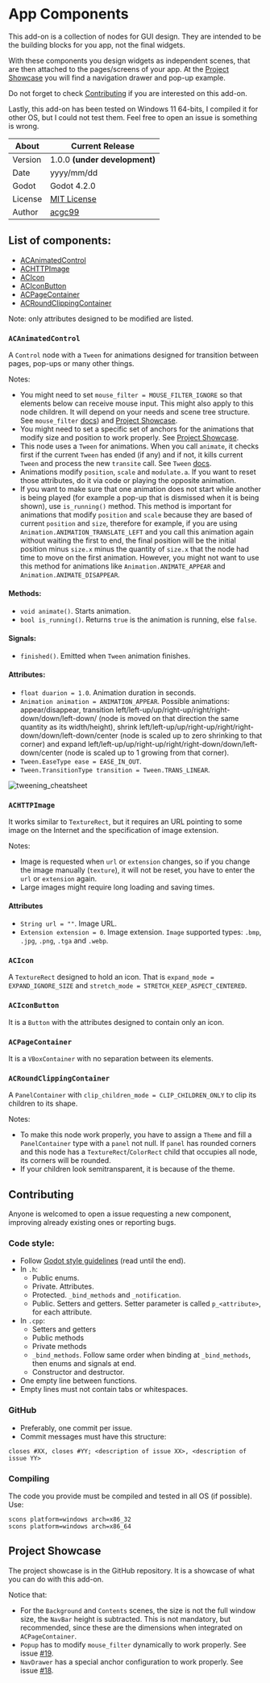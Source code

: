 # App Components

This add-on is a collection of nodes for GUI design. They are intended to be the building blocks for you app, not the final widgets.

With these components you design widgets as independent scenes, that are then attached to the pages/screens of your app. At the [Project Showcase](#projectshowcase) you will find a navigation drawer and pop-up example.

Do not forget to check [Contributing](#contributing) if you are interested on this add-on.

Lastly, this add-on has been tested on Windows 11 64-bits, I compiled it for other OS, but I could not test them. Feel free to open an issue is something is wrong.

| About      | Current Release                     |
|------------|-------------------------------------|
| Version    | 1.0.0 **(under development)**       |
| Date       | yyyy/mm/dd                          |
| Godot      | Godot 4.2.0                         |
| License    | [MIT License](./LICENSE.md)     |
| Author     | [acgc99](https://github.com/acgc99) |

## List of components:
- [ACAnimatedControl](#acanimatedcontrol)
- [ACHTTPImage](#achttpimage)
- [ACIcon](#acicon)
- [ACIconButton](#aciconbutton)
- [ACPageContainer](#acpagecontainer)
- [ACRoundClippingContainer](#acroundclippingcontainer)

Note: only attributes designed to be modified are listed.

### `ACAnimatedControl` <a name="acanimatedcontrol"></a>

A `Control` node with a `Tween` for animations designed for transition between pages, pop-ups or many other things.

Notes:
- You might need to set `mouse_filter = MOUSE_FILTER_IGNORE` so that elements below can receive mouse input. This might also apply to this node children. It will depend on your needs and scene tree structure. See `mouse_filter` [docs](https://docs.godotengine.org/en/stable/classes/class_control.html#enum-control-mousefilter)) and [Project Showcase](#projectshowcase).
- You might need to set a specific set of anchors for the animations that modify size and position to work properly. See [Project Showcase](#projectshowcase).
- This node uses a `Tween` for animations. When you call `animate`, it checks first if the current `Tween` has ended (if any) and if not, it kills current `Tween` and process the new `transite` call. See `Tween` [docs](https://docs.godotengine.org/en/stable/classes/class_tween.html).
- Animations modify `position`, `scale` and `modulate.a`. If you want to reset those attributes, do it via code or playing the opposite animation.
- If you want to make sure that one animation does not start while another is being played (for example a pop-up that is dismissed when it is being shown), use `is_running()` method. This method is important for animations that modify `position` and `scale` because they are based of current `position` and `size`, therefore for example, if you are using `Animation.ANIMATION_TRANSLATE_LEFT` and you call this animation again without waiting the first to end, the final position will be the initial position minus `size.x` minus the quantity of `size.x` that the node had time to move on the first animation. However, you might not want to use this method for animations like `Animation.ANIMATE_APPEAR` and `Animation.ANIMATE_DISAPPEAR`.

#### Methods:
- `void animate()`. Starts animation.
- `bool is_running()`. Returns `true` is the animation is running, else `false`.

#### Signals:
- `finished()`. Emitted when `Tween` animation finishes.

#### Attributes:
- `float duarion = 1.0`. Animation duration in seconds.
- `Animation animation = ANIMATION_APPEAR`. Possible animations: appear/disappear, transition left/left-up/up/right-up/right/right-down/down/left-down/ (node is moved on that direction the same quantity as its width/height), shrink left/left-up/up/right-up/right/right-down/down/left-down/center (node is scaled up to zero shrinking to that corner) and expand left/left-up/up/right-up/right/right-down/down/left-down/center (node is scaled up to 1 growing from that corner).
- `Tween.EaseType ease = EASE_IN_OUT`.
- `Tween.TransitionType transition = Tween.TRANS_LINEAR`.

![tweening_cheatsheet](https://raw.githubusercontent.com/godotengine/godot-docs/master/img/tween_cheatsheet.webp) 

### `ACHTTPImage` <a name="achttpimage"></a>

It works similar to `TextureRect`, but it requires an URL pointing to some image on the Internet and the specification of image extension.

Notes:
- Image is requested when `url` or `extension` changes, so if you change the image manually (`texture`), it will not be reset, you have to enter the `url` or `extension` again.
- Large images might require long loading and saving times.

#### Attributes
- `String url = ""`. Image URL.
- `Extension extension = 0`. Image extension. `Image` supported types: `.bmp`, `.jpg`, `.png`, `.tga` and `.webp`.

### `ACIcon` <a name="acicon"></a>

A `TextureRect` designed to hold an icon. That is `expand_mode = EXPAND_IGNORE_SIZE` and `stretch_mode = STRETCH_KEEP_ASPECT_CENTERED`.

### `ACIconButton` <a name="aciconbutton"></a>

It is a `Button` with the attributes designed to contain only an icon.

### `ACPageContainer` <a name="acpagecontainer"></a>

It is a `VBoxContainer` with no separation between its elements.

### `ACRoundClippingContainer` <a name="acroundclippingcontainer"></a>

A `PanelContainer` with `clip_children_mode = CLIP_CHILDREN_ONLY` to clip its children to its shape.

Notes:
- To make this node work properly, you have to assign a `Theme` and fill a `PanelContainer` type with a `panel` not null. If `panel` has rounded corners and this node has a `TextureRect`/`ColorRect` child that occupies all node, its corners will be rounded.
- If your children look semitransparent, it is because of the theme.

## Contributing <a name="contributing"></a>

Anyone is welcomed to open a issue requesting a new component, improving already existing ones or reporting bugs.

### Code style:

- Follow [Godot style guidelines](https://docs.godotengine.org/en/stable/contributing/development/code_style_guidelines.html) (read until the end).
- In `.h`:
  - Public enums.
  - Private. Attributes.
  - Protected. `_bind_methods` and `_notification`.
  - Public. Setters and getters. Setter parameter is called `p_<attribute>`, for each attribute.
- In `.cpp`:
  - Setters and getters
  - Public methods
  - Private methods
  - `_bind_methods`. Follow same order when binding at `_bind_methods`, then enums and signals at end.
  - Constructor and destructor.
- One empty line between functions.
- Empty lines must not contain tabs or whitespaces.

### GitHub

- Preferably, one commit per issue.
- Commit messages must have this structure:
```
closes #XX, closes #YY; <description of issue XX>, <description of issue YY>
```

### Compiling

The code you provide must be compiled and tested in all OS (if possible). Use:
```
scons platform=windows arch=x86_32
scons platform=windows arch=x86_64
```

## Project Showcase <a name="projectshowcase"></a>

The project showcase is in the GitHub repository. It is a showcase of what you can do with this add-on.

Notice that:
- For the `Background` and `Contents` scenes, the size is not the full window size, the `NavBar` height is subtracted. This is not mandatory, but recommended, since these are the dimensions when integrated on `ACPageContainer`.
- `Popup` has to modify `mouse_filter` dynamically to work properly. See issue [#19](https://github.com/acgc99/Godot-AppComponents/issues/19).
- `NavDrawer` has a special anchor configuration to work properly. See issue [#18](https://github.com/acgc99/Godot-AppComponents/issues/18).